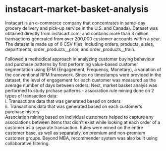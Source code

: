 # instacart-market-basket-analysis

Instacart is an e-commerce company that concentrates in same-day grocery delivery and pick-up service in the U.S. and Canada). Dataset was obtained directly from instacart.com, and contains more than 3 million transactions generated from over 200,000 customer accounts within a year. The dataset is made up of 6 CSV files, including orders, products, aisles, departments, order_products__prior, and order_products__train.

Followed a methodical approach in analyzing customer buying behaviour and purchase patterns by first performing value-based customer
segmentation using EFM (Engagement, Frequency, Monetary), a variation of the conventional RFM framework. Since no timestamps were 
provided in the dataset, the level of engagement for each customer was measured as the average number of days between orders. Next,
market basket analyis was performed to study prchase patterns - association rule mining done on 2 types of transaction data:<br/>
i. Transactions data that was generated based on orders<br/>
ii.	Transactions data that was generated based on each customer’s purchase history<br/>
Association mining based on individual customers helped to capture any associations between items that didn’t exist while looking at
each order of a customer as a separate transaction. Rules were mined on the entire customer base, as well as separately, 
on premium and non-premium customer groups. Beyond MBA, recommender system was also built using collaborative filtering.
